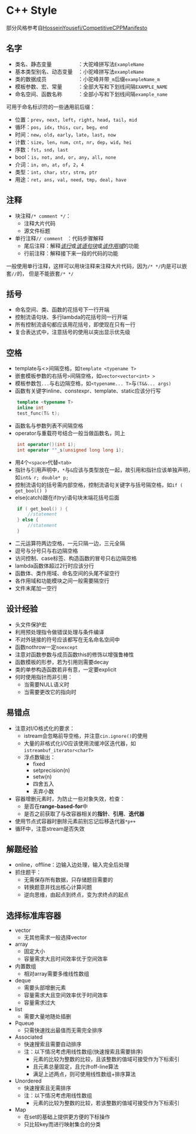 # C++ Style
部分风格参考自[HosseinYousefi/CompetitiveCPPManifesto](https://github.com/HosseinYousefi/CompetitiveCPPManifesto)

## 名字
* 类名、静态变量&emsp;&emsp;&emsp;&emsp;&emsp;：大驼峰拼写法`ExampleName`
* 基本类型别名、动态变量&emsp;：小驼峰拼写法`exampleName`
* 类的数据成员&emsp;&emsp;&emsp;&emsp;&emsp;&emsp;：小驼峰并带`_m`后缀`exampleName_m`
* 模板参数、宏、常量&emsp;&emsp;&emsp;：全部大写和下划线间隔`EXAMPLE_NAME`
* 命名空间、函数名称&emsp;&emsp;&emsp;：全部小写和下划线间隔`example_name`
>
可用于命名标识符的一些通用前后缀：
* 位置：`prev`，`next`，`left`，`right`，`head`，`tail`，`mid`
* 循环：`pos`，`idx`，`this`，`cur`，`beg`，`end`
* 时间：`new`，`old`，`early`，`late`，`last`，`now`
* 计数：`size`，`len`，`num`，`cnt`，`nr`，`dep`，`wid`，`hei`
* 序数：`fst`，`snd`，`last`
* bool：`is`，`not`，`and`，`or`，`any`，`all`，`none`
* 介词：`in`，`on`，`at`，`of`，`2`，`4`
* 类型：`int`，`char`，`str`，`strm`，`ptr`
* 用途：`ret`，`ans`，`val`，`need`，`tmp`，`deal`，`have`

## 注释
* 块注释`/* comment */`：
    * 注释大片代码
    * 源文件标题
* 单行注释`// comment ` ：代码步骤解释
    * 尾后注释：解释<u>*该行*</u>或<u>*该语句块*</u>或<u>*该作用域*</u>的功能
    * 行前注释：解释接下来一段的代码的功能
>
一般使用单行注释，这样可以用块注释来注释大片代码，因为`/* */`内是可以嵌套`//`的，
但是不能嵌套`/* */`

## 括号
* 命名空间、类、函数的花括号下一行开端
* 控制流语句块、多行lambda的花括号同一行开端
* 所有控制流语句都应该用花括号，即使现在只有一行
* 复合表达式中，注意括号的使用以突出显示优先级

## 空格
* template与<>间隔空格，如`template <typename T>`
* 嵌套模板参数的右括号`>`间隔空格，如`vector<vector<int> >`
* 模板参数包`...`与右边隔空格，如`<typename... T>`与`(T&&... args)`
* 函数有关键字inline、constexpr、template、static应该分行写
```cpp
    template <typename T>
    inline int
    test_func(T& t);
```
* 函数名与参数列表不间隔空格
* operator与重载符号结合一般当做函数名，同上
```cpp
    int operator()(int i);
    int operator ""_s(unsigned long long i);
```
* 用4个`<space>`代替`<tab>`
* 指针与引用声明中，`*`与`&`应该与类型放在一起，故引用和指针应该单独声明，如`int& r; double* p;`
* 控制流语句的括号需内部空格，控制流语句关键字与括号隔空格，如`if ( get_bool() )`
* else(catch)跟在if(try)语句块末端花括号后面
```cpp
    if ( get_bool() ) {
        //statement
    } else {
        //statement
    }
```
* 二元运算符两边空格，一元只隔一边，三元全隔
* 逗号与分号只与右边隔空格
* 访问控制、case标签、构造函数的冒号只右边隔空格
* lambda函数体超过2行时应该分行
* 函数体、类作用域、命名空间的头尾不留空行
* 各作用域和功能模块之间一般需要隔空行
* 文件末尾加一空行

## 设计经验
* 头文件保护宏
* 利用预处理指令做错误处理与条件编译
* 不对外链接的符号应该都写在无名命名空间中
* 函数nothrow一定`noexcept`
* 注意对函数参数与成员函数this的修饰以增强鲁棒性
* 函数模板的形参，若为引用则需要decay
* 类的单参构造函数若非有意，一定要explicit
* 何时使用指针而非引用：
    * 当需要NULL语义时
    * 当需要更改它的指向时

## 易错点
* 注意对I/O格式化的要求：
    * istream会忽略前导空格，并注意`cin.ignore()`的使用
    * 大量的非格式化I/O应该使用流缓冲区迭代器，如`istreambuf_iterator<charT>`
    * 浮点数输出：
        * fixed
        * setprecision(n)
        * setw(n)
        * 四舍五入
        * 丢弃小数
* 容器增删元素时，为防止一些对象失效，检查：
    * 是否在**range-based-for**中
    * 是否之前获取了与改容器相关的**指针**、**引用**、**迭代器**
* 使用节点式容器时删除元素前别忘记后移迭代器`*p++`
* 循环中，注意stream是否失效

## 解题经验
* online，offline：边输入边处理，输入完全后处理
* 抓住题干：
    * 无需保存所有数据，只存储题目需要的
    * 转换题意并找出核心计算问题
    * 逆向思维，由起点到终点，变为求终点的起点

## 选择标准库容器
* vector
    * 无其他需求一般选择vector
* array
    * 固定大小
    * 容量需求大且时间效率优于空间效率
* 内置数组
    * 相对array需要多维线性数组
* deque
    * 需要头部增删元素
    * 容量需求大且空间效率优于时间效率
    * 容量需求过大
* list
    * 需要大量地随处插删
* Pqueue
    * 只需快速找出最值而无需完全排序
* Associated
    * 快速搜索且需要自动排序
    * 注：以下情况考虑用线性数组(快速搜索且需要排序)
        * 元素的比较为整数的比较，且该整数的值域可接受作为下标索引
        * 且元素总量固定，且允许off-line算法
        * 满足上述两点，则可使用线性数组+排序算法
* Unordered
    * 快速搜索且无需排序
    * 注：以下情况考虑用线性数组
        * 元素的比较为整数的比较，若该整数的值域可接受作为下标索引
* Map
    * 在set的基础上提供更方便的下标操作
    * 只比较key而进行映射集合的分类

